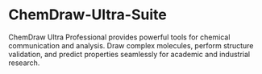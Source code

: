 # ChemDraw-Ultra-Suite
ChemDraw Ultra Professional provides powerful tools for chemical communication and analysis. Draw complex molecules, perform structure validation, and predict properties seamlessly for academic and industrial research.
